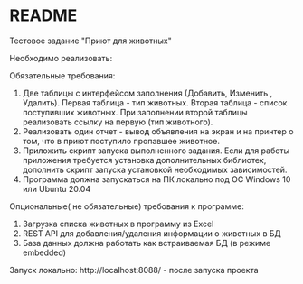 # README #

Тестовое задание "Приют для животных"

Необходимо реализовать:

Обязательные требования:
1. Две таблицы с интерфейсом заполнения (Добавить, Изменить , Удалить).
   Первая таблица - тип животных.
   Вторая таблица - список поступивших животных. При заполнении второй таблицы реализовать ссылку на первую (тип животного).
2. Реализовать один отчет - вывод объявления на экран и на принтер о том, что в приют поступило пропавшее животное.
3. Приложить скрипт запуска выполненного задания. Если для работы приложения требуется установка дополнительных библиотек, дополнить скрипт запуска 
   установкой необходимых зависимостей.
4. Программа должна запускаться на ПК локально под  ОС Windows 10 или Ubuntu 20.04

Опциональные( не обязательные) требования к программе:
1. Загрузка списка животных в программу из Excel
2. REST API для добавления/удаления информации о животных в БД
3. База данных должна работать как встраиваемая БД (в режиме embedded)

Запуск локально: http://localhost:8088/   -  после запуска проекта